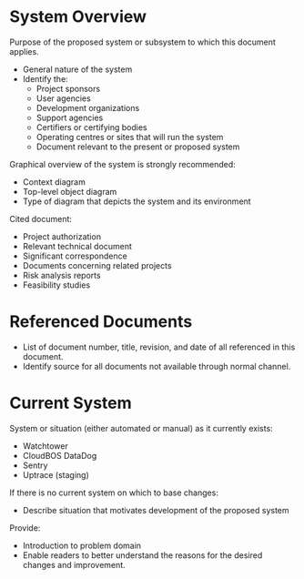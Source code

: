 # System Overview

Purpose of the proposed system or subsystem to which this document applies.
- General nature of the system
- Identify the:
    - Project sponsors
    - User agencies
    - Development organizations
    - Support agencies
    - Certifiers or certifying bodies
    - Operating centres or sites that will run the system
    - Document relevant to the present or proposed system

Graphical overview of the system is strongly recommended:
- Context diagram
- Top-level object diagram
- Type of diagram that depicts the system and its environment

Cited document:
- Project authorization
- Relevant technical document 
- Significant correspondence
- Documents concerning related projects
- Risk analysis reports
- Feasibility studies

# Referenced Documents

- List of document number, title, revision, and date of all referenced in this
  document.
- Identify source for all documents not available through normal channel. 

# Current System

System or situation (either automated or manual) as it currently exists:
- Watchtower
- CloudBOS DataDog
- Sentry
- Uptrace (staging)

If there is no current system on which to base changes:
- Describe situation that motivates development of the proposed system

Provide:
- Introduction to problem domain
- Enable readers to better understand the reasons for the desired changes and
  improvement.
